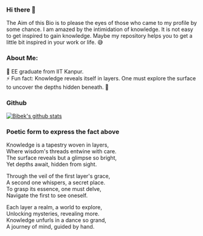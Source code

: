 ### Hi there 👋

<!--
**mabhay3420/mabhay3420** is a ✨ _special_ ✨ repository because its `README.md` (this file) appears on your GitHub profile -->
The Aim of this Bio is to please the eyes of those who came to my profile by some chance. I am amazed by the intimidation of knowledge. It is not easy to get inspired to gain knowledge. Maybe my repository helps you to get a little bit inspired in your work or life. 😅

### About Me:</br>
🏫 EE graduate from IIT Kanpur.</br>
⚡ Fun fact: Knowledge reveals itself in layers. One must explore the surface to uncover the depths hidden beneath. 🧠</br>

### Github
[![Bibek's github stats](https://github-readme-stats.vercel.app/api?username=bibeklakra91&count_private=true&show_icons=true&theme=outrun)](https://github.com/bibeklakra91)

### Poetic form to express the fact above
Knowledge is a tapestry woven in layers, <br>
Where wisdom's threads entwine with care.<br>
The surface reveals but a glimpse so bright,<br>
Yet depths await, hidden from sight.<br>

Through the veil of the first layer's grace,<br>
A second one whispers, a secret place.<br>
To grasp its essence, one must delve,<br>
Navigate the first to see oneself.<br>

Each layer a realm, a world to explore,<br>
Unlocking mysteries, revealing more.<br>
Knowledge unfurls in a dance so grand,<br>
A journey of mind, guided by hand.<br>


